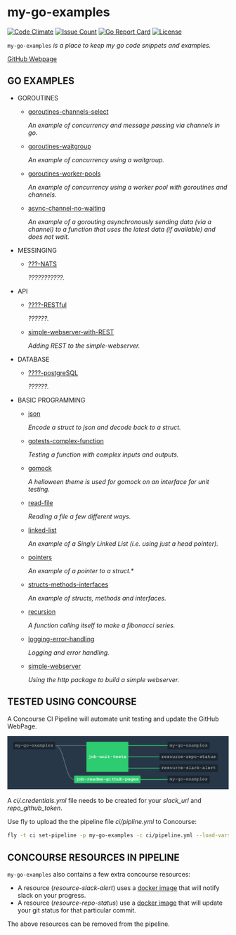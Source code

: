 # my-go-examples

[![Code Climate](https://codeclimate.com/github/JeffDeCola/my-go-examples/badges/gpa.svg)](https://codeclimate.com/github/JeffDeCola/my-go-examples)
[![Issue Count](https://codeclimate.com/github/JeffDeCola/my-go-examples/badges/issue_count.svg)](https://codeclimate.com/github/JeffDeCola/my-go-examples/issues)
[![Go Report Card](https://goreportcard.com/badge/jeffdecola/my-go-examples)](https://goreportcard.com/report/jeffdecola/my-go-examples)
[![License](http://img.shields.io/:license-mit-blue.svg)](http://jeffdecola.mit-license.org)

`my-go-examples` _is a place to keep my go code snippets and examples._

[GitHub Webpage](https://jeffdecola.github.io/my-go-examples/)

## GO EXAMPLES

* GOROUTINES

  * [goroutines-channels-select](https://github.com/JeffDeCola/my-go-examples/tree/master/goroutines-channels-select)

    _An example of concurrency and message passing via channels in go._

  * [goroutines-waitgroup](https://github.com/JeffDeCola/my-go-examples/tree/master/goroutines-waitgroup)

    _An example of concurrency using a waitgroup._

  * [goroutines-worker-pools](https://github.com/JeffDeCola/my-go-examples/tree/master/goroutines-worker-pools)

    _An example of concurrency using a worker pool with goroutines and channels._

  * [async-channel-no-waiting](https://github.com/JeffDeCola/my-go-examples/tree/master/async-channel-no-waiting)

    _An example of a gorouting asynchronously sending data (via a channel) to a function that
    uses the latest data (if available) and does not wait._

* MESSINGING

  * [???-NATS](https://github.com/JeffDeCola/my-go-examples/tree/master/????-NATS)

    _???????????._

* API

  * [????-RESTful](https://github.com/JeffDeCola/my-go-examples/tree/master/????-RESTful)

    _??????._

  * [simple-webserver-with-REST](https://github.com/JeffDeCola/my-go-examples/tree/master/simple-webserver-with-REST)

    _Adding REST to the simple-webserver._

* DATABASE

  * [????-postgreSQL](https://github.com/JeffDeCola/my-go-examples/tree/master/????-postgreSQL)

    _??????._

* BASIC PROGRAMMING

  * [json](https://github.com/JeffDeCola/my-go-examples/tree/master/json)

    _Encode a struct to json and decode back to a struct._

  * [gotests-complex-function](https://github.com/JeffDeCola/my-go-examples/tree/master/gotests-complex-function)

    _Testing a function with complex inputs and outputs._

  * [gomock](https://github.com/JeffDeCola/my-go-examples/tree/master/gomock)

    _A helloween theme is used for gomock on an interface for unit testing._

  * [read-file](https://github.com/JeffDeCola/my-go-examples/tree/master/read-file)

    _Reading a file a few different ways._

  * [linked-list](https://github.com/JeffDeCola/my-go-examples/tree/master/linked-list)

    _An example of a Singly Linked List (i.e. using just a head pointer)._

  * [pointers](https://github.com/JeffDeCola/my-go-examples/tree/master/pointers)

    _An example of a pointer to a struct._*

  * [structs-methods-interfaces](https://github.com/JeffDeCola/my-go-examples/tree/master/structs-methods-interfaces)

    _An example of structs, methods and interfaces._

  * [recursion](https://github.com/JeffDeCola/my-go-examples/tree/master/recursion)

    _A function calling itself to make a fibonacci series._

  * [logging-error-handling](https://github.com/JeffDeCola/my-go-examples/tree/master/logging-error-handling)

    _Logging and error handling._

  * [simple-webserver](https://github.com/JeffDeCola/my-go-examples/tree/master/simple-webserver)

    _Using the http package to build a simple webserver._


## TESTED USING CONCOURSE

A Concourse CI Pipeline will automate unit testing and update the GitHub WebPage.

![IMAGE - my-go-examples concourse ci piepline - IMAGE](docs/pics/my-go-examples-pipeline.jpg)

A _ci/.credentials.yml_ file needs to be created for your _slack_url_ and _repo_github_token_.

Use fly to upload the the pipeline file _ci/pipline.yml_ to Concourse:

```bash
fly -t ci set-pipeline -p my-go-examples -c ci/pipeline.yml --load-vars-from ci/.credentials.yml
```

## CONCOURSE RESOURCES IN PIPELINE

`my-go-examples` also contains a few extra concourse resources:

* A resource (_resource-slack-alert_) uses a [docker image](https://hub.docker.com/r/cfcommunity/slack-notification-resource)
  that will notify slack on your progress.
* A resource (_resource-repo-status_) use a [docker image](https://hub.docker.com/r/dpb587/github-status-resource)
  that will update your git status for that particular commit.

The above resources can be removed from the pipeline.
